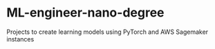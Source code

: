 # ML-engineer-nano-degree
Projects to create learning models using PyTorch and AWS Sagemaker instances
